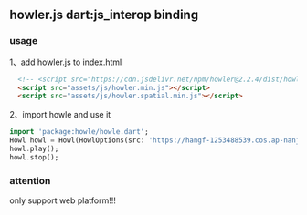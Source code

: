 ## howler.js dart:js_interop binding

### usage

1、add howler.js to index.html

```html
  <!-- <script src="https://cdn.jsdelivr.net/npm/howler@2.2.4/dist/howler.min.js"></script> -->
  <script src="assets/js/howler.min.js"></script>
  <script src="assets/js/howler.spatial.min.js"></script>
```

2、import howle and use it

```dart
import 'package:howle/howle.dart';
Howl howl = Howl(HowlOptions(src: 'https://hangf-1253488539.cos.ap-nanjing.myqcloud.com/sound/01.%20Black%20Swan.mp3'.toJS));
howl.play();
howl.stop();
```

### attention

only support web platform!!!